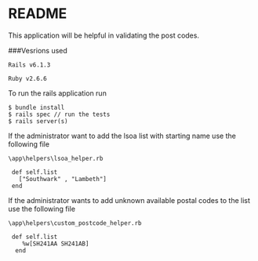 # README

This application will be helpful in validating the post codes.

###Vesrions used
```
Rails v6.1.3

Ruby v2.6.6
```
To run the rails application run
```
$ bundle install
$ rails spec // run the tests
$ rails server(s)
```

If the administrator want to add the lsoa list with starting name use the following file
```
\app\helpers\lsoa_helper.rb

 def self.list
   ["Southwark" , "Lambeth"]
 end
```

If the administrator wants to add unknown available postal codes to the list use the following file
```
\app\helpers\custom_postcode_helper.rb

 def self.list
    %w[SH241AA SH241AB]
  end
```
